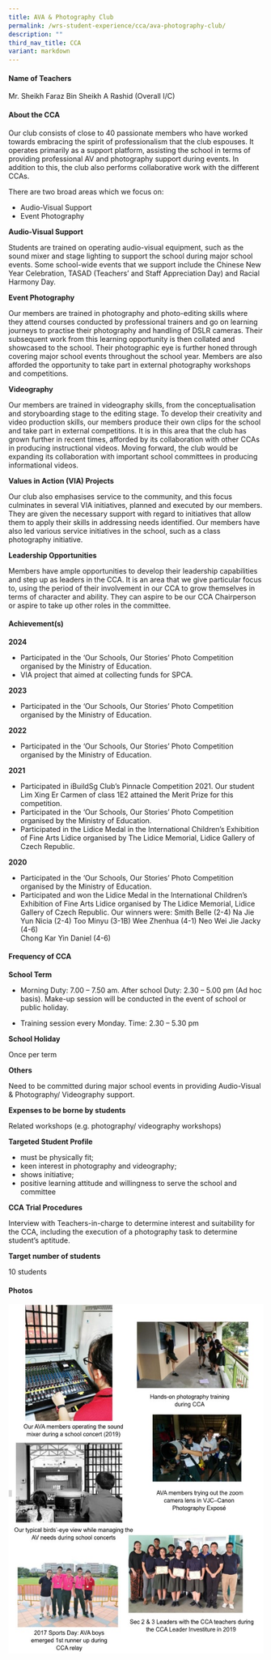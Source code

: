 ```yaml
---
title: AVA & Photography Club
permalink: /wrs-student-experience/cca/ava-photography-club/
description: ""
third_nav_title: CCA
variant: markdown
---
```

#### **Name of Teachers**

Mr. Sheikh Faraz Bin Sheikh A Rashid (Overall I/C)

#### **About the CCA**

Our club consists of close to 40 passionate members who have worked towards embracing the spirit of professionalism that the club espouses. It operates primarily as a support platform, assisting the school in terms of providing professional AV and photography support during events. In addition to this, the club also performs collaborative work with the different CCAs.

There are two broad areas which we focus on: 
* Audio-Visual Support
* Event Photography


**Audio-Visual Support** 

Students are trained on operating audio-visual equipment, such as the sound mixer and stage lighting to support the school during major school events. Some school-wide events that we support include the Chinese New Year Celebration, TASAD (Teachers’ and Staff Appreciation Day) and Racial Harmony Day.   

**Event Photography**

Our members are trained in photography and photo-editing skills where they attend courses conducted by professional trainers and go on learning journeys to practise their photography and handling of DSLR cameras. Their subsequent work from this learning opportunity is then collated and showcased to the school. Their photographic eye is further honed through covering major school events throughout the school year. Members are also afforded the opportunity to take part in external photography workshops and competitions.

**Videography**

Our members are trained in videography skills, from the conceptualisation and storyboarding stage to the editing stage. To develop their creativity and video production skills, our members produce their own clips for the school and take part in external competitions. It is in this area that the club has grown further in recent times, afforded by its collaboration with other CCAs in producing instructional videos. Moving forward, the club would be expanding its collaboration with important school committees in producing informational videos.

**Values in Action (VIA) Projects**

Our club also emphasises service to the community, and this focus culminates in several VIA initiatives, planned and executed by our members. They are given the necessary support with regard to initiatives that allow them to apply their skills in addressing needs identified. Our members have also led various service initiatives in the school, such as a class photography initiative.

**Leadership Opportunities**

Members have ample opportunities to develop their leadership capabilities and step up as leaders in the CCA. It is an area that we give particular focus to, using the period of their involvement in our CCA to grow themselves in terms of character and ability. They can aspire to be our CCA Chairperson or aspire to take up other roles in the committee.

#### **Achievement(s)**


**2024**

* Participated in the ‘Our Schools, Our Stories’ Photo Competition organised by the Ministry of Education.
* VIA project that aimed at collecting funds for SPCA.

**2023**

* Participated in the ‘Our Schools, Our Stories’ Photo Competition organised by the Ministry of Education.

**2022**

* Participated in the ‘Our Schools, Our Stories’ Photo Competition organised by the Ministry of Education.

**2021**

* Participated in iBuildSg Club’s Pinnacle Competition 2021. Our student Lim Xing Er Carmen of class 1E2 attained the Merit Prize for this competition.
* Participated in the ‘Our Schools, Our Stories’ Photo Competition organised by the Ministry of Education.
* Participated in the Lidice Medal in the International Children’s Exhibition of Fine Arts Lidice organised by The Lidice Memorial, Lidice Gallery of Czech Republic.

**2020**
* Participated in the ‘Our Schools, Our Stories’ Photo Competition organised by the Ministry of Education.
* Participated and won the Lidice Medal in the International Children’s Exhibition of Fine Arts Lidice organised by The Lidice Memorial, Lidice Gallery of Czech Republic. Our winners were:
Smith Belle (2-4) 	Na Jie Yun Nicia (2-4)		Too Minyu (3-1B)	Wee Zhenhua (4-1)	Neo Wei Jie Jacky (4-6) 	
Chong Kar Yin Daniel (4-6)

#### Frequency of CCA

**School Term**
* Morning Duty: 7.00 – 7.50 am. After school Duty: 2.30 – 5.00 pm (Ad hoc basis). Make-up session will be conducted in the event of school or public holiday. 

* Training session every Monday. Time: 2.30 – 5.30 pm

**School Holiday**

Once per term  

**Others**

Need to be committed during major school events in providing Audio-Visual & Photography/ Videography support.   

**Expenses to be borne by students**

Related workshops (e.g. photography/ videography workshops)

**Targeted Student Profile**

* must be physically fit;
* keen interest in photography and videography; 
* shows initiative;
* positive learning attitude and willingness to serve the school and committee

**CCA Trial Procedures**

Interview with Teachers-in-charge to determine interest and suitability for the CCA, including the execution of a photography task to determine student’s aptitude.

**Target number of students**

10 students

#### Photos
![](/images/CCA/ava1.jpg)